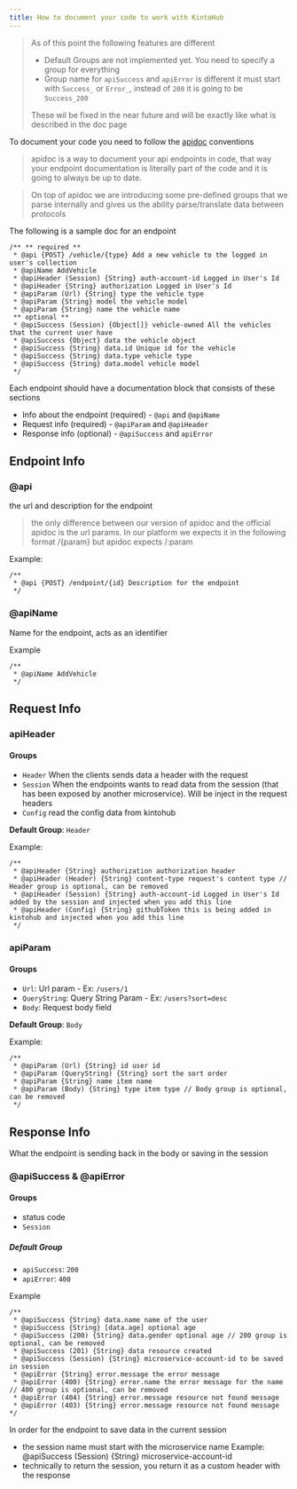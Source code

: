 ```yaml
---
title: How to document your code to work with KintoHub
---
```


> As of this point the following features are different
> - Default Groups are not implemented yet. You need to specify a group for everything
> - Group name for `apiSuccess` and `apiError` is different it must start with `Success_` or `Error_`, instead of `200` it is going to be `Success_200`
>
> These wil be fixed in the near future and will be exactly like what is described in the doc page

To document your code you need to follow the [apidoc](http://apidocjs.com/) conventions

> apidoc is a way to document your api endpoints in code, that way your endpoint documentation is literally part of the code and it is going to always be up to date.

> On top of apidoc we are introducing some pre-defined groups that we parse internally and gives us the ability parse/translate data between protocols


The following is a sample doc for an endpoint
```
/** ** required **
 * @api {POST} /vehicle/{type} Add a new vehicle to the logged in user's collection
 * @apiName AddVehicle
 * @apiHeader (Session) {String} auth-account-id Logged in User's Id
 * @apiHeader {String} authorization Logged in User's Id
 * @apiParam (Url) {String} type the vehicle type
 * @apiParam {String} model the vehicle model
 * @apiParam {String} name the vehicle name
 ** optional **
 * @apiSuccess (Session) {Object[]} vehicle-owned All the vehicles that the current user have
 * @apiSuccess {Object} data the vehicle object
 * @apiSuccess {String} data.id Unique id for the vehicle
 * @apiSuccess {String} data.type vehicle type
 * @apiSuccess {String} data.model vehicle model
 */
```


Each endpoint should have a documentation block that consists of these sections
- Info about the endpoint (required) - `@api` and `@apiName`
- Request info (required) - `@apiParam` and `@apiHeader`
- Response info (optional) - `@apiSuccess` and `apiError`

## Endpoint Info

### @api

the url and description for the endpoint

> the only difference between our version of apidoc and the official apidoc is the url params. In our platform we expects it in the following format /{param} but apidoc expects /:param


Example:
```
/**
 * @api {POST} /endpoint/{id} Description for the endpoint
 */
```

### @apiName

Name for the endpoint, acts as an identifier

Example
```
/**
 * @apiName AddVehicle
 */
```

## Request Info

### apiHeader

#### Groups
- `Header` When the clients sends data a header with the request
- `Session` When the endpoints wants to read data from the session (that has been exposed by another microservice). Will be inject in the request headers
- `Config` read the config data from kintohub

**Default Group**: `Header`

Example:
```
/**
 * @apiHeader {String} authorization authorization header
 * @apiHeader (Header) {String} content-type request's content type // Header group is optional, can be removed
 * @apiHeader (Session) {String} auth-account-id Logged in User's Id added by the session and injected when you add this line
 * @apiHeader (Config) {String} githubToken this is being added in kintohub and injected when you add this line
 */
```


### apiParam

#### Groups
- `Url`: Url param - Ex: `/users/1`
- `QueryString`: Query String Param - Ex: `/users?sort=desc`
- `Body`: Request body field

**Default Group**: `Body`

Example:
```
/**
 * @apiParam (Url) {String} id user id
 * @apiParam (QueryString) {String} sort the sort order
 * @apiParam {String} name item name
 * @apiParam (Body) {String} type item type // Body group is optional, can be removed
 */
```


## Response Info

What the endpoint is sending back in the body or saving in the session


### @apiSuccess & @apiError

#### Groups
- status code
- `Session`


##### Default Group
- `apiSuccess`: `200`
- `apiError`: `400`

Example
```
/**
 * @apiSuccess {String} data.name name of the user
 * @apiSuccess {String} [data.age] optional age
 * @apiSuccess (200) {String} data.gender optional age // 200 group is optional, can be removed
 * @apiSuccess (201) {String} data resource created
 * @apiSuccess (Session) {String} microservice-account-id to be saved in session
 * @apiError {String} error.message the error message
 * @apiError (400) {String} error.name the error message for the name // 400 group is optional, can be removed
 * @apiError (404) {String} error.message resource not found message
 * @apiError (403) {String} error.message resource not found message
*/
```

In order for the endpoint to save data in the current session
- the session name must start with the microservice name Example: @apiSuccess (Session) {String} microservice-account-id
- technically to return the session, you return it as a custom header with the response
